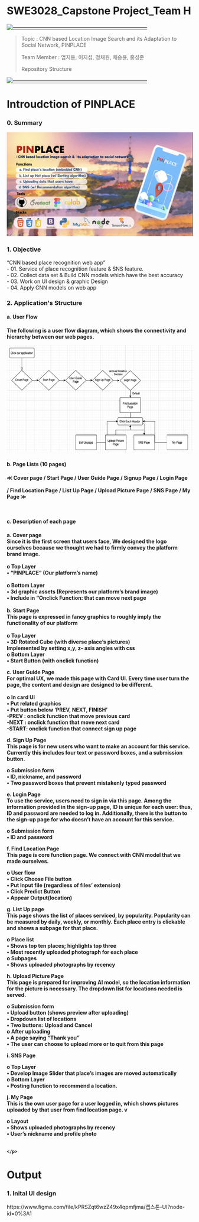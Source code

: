 # SWE3028_Capstone Project_Team H

[![——————————————————————————](https://raw.githubusercontent.com/andreasbm/readme/master/assets/lines/colored.png)](#license)

> Topic : CNN based Location Image Search and its Adaptation to Social Network, PINPLACE
>
> Team Member : 엄지용, 이지섭, 정채원, 채승윤, 홍성준
> 
> Repository Structure
> 
[![——————————————————————————](https://raw.githubusercontent.com/andreasbm/readme/master/assets/lines/colored.png)](#license)
 

# Introudction of PINPLACE
<h3>0. Summary</h3>
<img src="./pinplace.png">
<br>

<h3> 1. Objective </h3>
 “CNN based place recognition web app”
 <br>
- 01. Service of place recognition feature & SNS feature.
 <br>
- 02. Collect data set & Build CNN models which have the best accuracy
 <br>
- 03. Work on UI design & graphic Design
 <br>
- 04. Apply CNN models on web app
<br>




<h3> 2. Application's Structure </h3>
<h4> a. User Flow <h4>
 <p> The following is a user flow diagram, which shows the connectivity and hierarchy between our web pages.
 </p>
<img src="./userflow.png">
<br>
<h4> b. Page Lists (10 pages) <h4>
<p>≪  Cover page / Start Page / User Guide Page / Signup Page / Login Page <br> <br>
 / Find Location Page / List Up Page / Upload Picture Page / SNS Page / My Page  ≫ </p>
 <br>
<h4> c. Description of each page  <h4>

<p>

	
a.	Cover page <br>
 Since it is the first screen that users face, We designed the logo ourselves because we thought we had to firmly convey the platform brand image.
<br><br>
o	Top Layer <br>
•	“PINPLACE” (Our platform’s name) <br><br>
o	Bottom Layer <br>
•	3d graphic assets (Represents our platform’s brand image) <br>
•	Include in “Onclick Function: that can move next page<br>
<br>
b.	Start Page <br>
 This page is expressed in fancy graphics to roughly imply the functionality of our platform<br>
	<br>
o	Top Layer <br>
•	3D Rotated Cube (with diverse place’s pictures) <br>
Implemented by setting x,y, z- axis angles with css <br>
o	Bottom Layer <br>
•	Start Button (with onclick function) <br>

c.	User Guide Page <br>
 For optimal UX, we made this page with Card UI. Every time user turn the page, the content and design are designed to be different. <br>
<br>
o	In card UI <br>
•	Put related graphics <br>
•	Put button below ‘PREV, NEXT, FINISH’ <br>
-PREV : onclick function that move previous card <br>
-NEXT : onclick function that move next card <br>
-START: onclick function that connect sign up page <br>

d.	Sign Up Page <br>
 This page is for new users who want to make an account for this service. Currently this includes four text or password boxes, and a submission button. <br>

o	Submission form <br>
•	ID, nickname, and password <br>
•	Two password boxes that prevent mistakenly typed password <br>

e.	Login Page <br>
 To use the service, users need to sign in via this page. Among the information provided in the sign-up page, ID is unique for each user: thus, ID and password are needed to log in. Additionally, there is the button to the sign-up page for who doesn’t have an account for this service. <br>

o	Submission form <br>
•	ID and password <br>

f.	Find Location Page <br> 
 This page is core function page. We connect with CNN model that we made ourselves.  <br>

o	User flow <br>
•	Click Choose File button <br> 
•	Put Input file (regardless of files’ extension) <br>
•	Click Predict Button <br>
•	Appear Output(location) <br>



g.	List Up page <br>
 This page shows the list of places serviced, by popularity. Popularity can be measured by daily, weekly, or monthly. Each place entry is clickable and shows a subpage for that place. <br>

o	Place list <br>
•	Shows top ten places; highlights top three <br>
•	Most recently uploaded photograph for each place <br>
o	Subpages <br>
•	Shows uploaded photographs by recency <br>

h.	Upload Picture Page <br>
 This page is prepared for improving AI model, so the location information for the picture is necessary. The dropdown list for locations needed is served. <br>

o	Submission form <br>
•	Upload button (shows preview after uploading) <br>
•	Dropdown list of locations <br>
•	Two buttons: Upload and Cancel <br>
o	After uploading <br>
•	A page saying “Thank you” <br>
•	The user can choose to upload more or to quit from this page <br>

 
i.	SNS Page <br>

o	Top Layer <br>
•	Develop Image Slider that place’s images are moved automatically <br>
o	Bottom Layer  <br>
•	Posting function to recommend a location. <br>


j.	My Page <br>
This is the own user page for a user logged in, which shows pictures uploaded by that user from find location page. v

o	Layout <br>
•	Shows uploaded photographs by recency <br>
•	User’s nickname and profile photo <br>
<br>
 
	</p>


# Output
<h3> 1. Inital UI design </h3>
https://www.figma.com/file/kPRSZqt6wzZ49x4qpmfjma/캡스톤-UI?node-id=0%3A1
<br>
